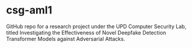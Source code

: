 # csg-aml1
GitHub repo for a research project under the UPD Computer Security Lab, titled Investigating the Effectiveness of Novel Deepfake Detection Transformer Models against Adversarial Attacks.
